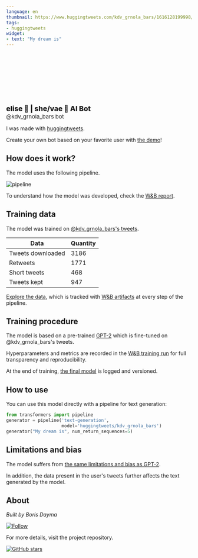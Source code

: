```yaml
---
language: en
thumbnail: https://www.huggingtweets.com/kdv_grnola_bars/1616128199998/predictions.png
tags:
- huggingtweets
widget:
- text: "My dream is"
---
```


<div>
<div style="width: 132px; height:132px; border-radius: 50%; background-size: cover; background-image: url('https://pbs.twimg.com/profile_images/1372048916305305610/6I4uHxoV_400x400.jpg')">
</div>
<div style="margin-top: 8px; font-size: 19px; font-weight: 800">elise 🥭 | she/vae 🤖 AI Bot </div>
<div style="font-size: 15px">@kdv_grnola_bars bot</div>
</div>

I was made with [huggingtweets](https://github.com/borisdayma/huggingtweets).

Create your own bot based on your favorite user with [the demo](https://colab.research.google.com/github/borisdayma/huggingtweets/blob/master/huggingtweets-demo.ipynb)!

## How does it work?

The model uses the following pipeline.

![pipeline](https://github.com/borisdayma/huggingtweets/blob/master/img/pipeline.png?raw=true)

To understand how the model was developed, check the [W&B report](https://app.wandb.ai/wandb/huggingtweets/reports/HuggingTweets-Train-a-model-to-generate-tweets--VmlldzoxMTY5MjI).

## Training data

The model was trained on [@kdv_grnola_bars's tweets](https://twitter.com/kdv_grnola_bars).

| Data | Quantity |
| --- | --- |
| Tweets downloaded | 3186 |
| Retweets | 1771 |
| Short tweets | 468 |
| Tweets kept | 947 |

[Explore the data](https://wandb.ai/wandb/huggingtweets/runs/3015uu1a/artifacts), which is tracked with [W&B artifacts](https://docs.wandb.com/artifacts) at every step of the pipeline.

## Training procedure

The model is based on a pre-trained [GPT-2](https://huggingface.co/gpt2) which is fine-tuned on @kdv_grnola_bars's tweets.

Hyperparameters and metrics are recorded in the [W&B training run](https://wandb.ai/wandb/huggingtweets/runs/hamxgphm) for full transparency and reproducibility.

At the end of training, [the final model](https://wandb.ai/wandb/huggingtweets/runs/hamxgphm/artifacts) is logged and versioned.

## How to use

You can use this model directly with a pipeline for text generation:

```python
from transformers import pipeline
generator = pipeline('text-generation',
                     model='huggingtweets/kdv_grnola_bars')
generator("My dream is", num_return_sequences=5)
```

## Limitations and bias

The model suffers from [the same limitations and bias as GPT-2](https://huggingface.co/gpt2#limitations-and-bias).

In addition, the data present in the user's tweets further affects the text generated by the model.

## About

*Built by Boris Dayma*

[![Follow](https://img.shields.io/twitter/follow/borisdayma?style=social)](https://twitter.com/intent/follow?screen_name=borisdayma)

For more details, visit the project repository.

[![GitHub stars](https://img.shields.io/github/stars/borisdayma/huggingtweets?style=social)](https://github.com/borisdayma/huggingtweets)
